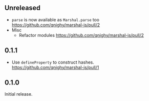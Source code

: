 ## Unreleased

- `parse` is now available as `Marshal.parse` too https://github.com/qnighy/marshal-js/pull/2
- Misc
  - Refactor modules https://github.com/qnighy/marshal-js/pull/2

## 0.1.1

- Use `defineProperty` to construct hashes. https://github.com/qnighy/marshal-js/pull/1

## 0.1.0

Initial release.
